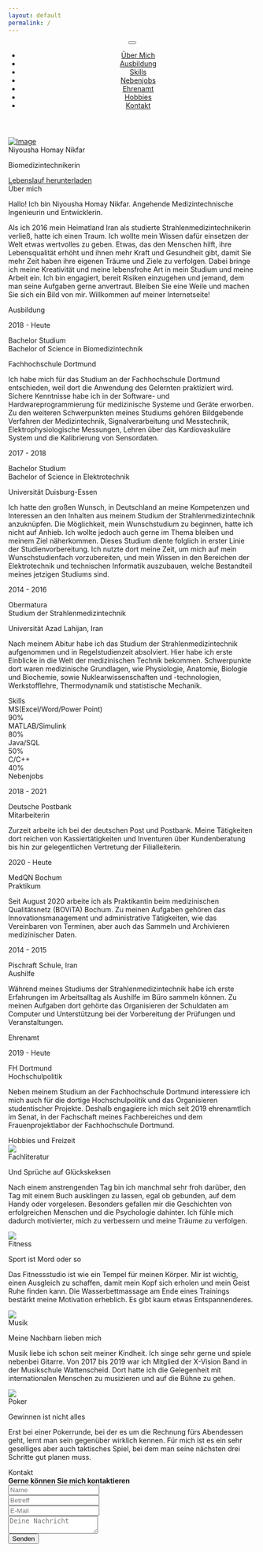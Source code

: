 ```yaml
---
layout: default
permalink: /
---
```


<header>
    <div class="profile-page sidebar-collapse">
      <nav class="navbar navbar-expand-lg fixed-top navbar-transparent bg-primary" color-on-scroll="400">
        <div class="container">
          <div class="navbar-translate"><a class="navbar-brand" href="#" rel="tooltip"></a>
            <button class="navbar-toggler navbar-toggler" type="button" data-toggle="collapse" data-target="#navigation"
              aria-controls="navigation" aria-expanded="false" aria-label="Toggle navigation"><span
                class="navbar-toggler-bar bar1"></span><span class="navbar-toggler-bar bar2"></span><span
                class="navbar-toggler-bar bar3"></span></button>
          </div>
          <div class="collapse navbar-collapse justify-content-end" id="navigation">
            <ul class="navbar-nav">
              <li class="nav-item"><a class="nav-link smooth-scroll" href="#about">Über Mich</a></li>
              <li class="nav-item"><a class="nav-link smooth-scroll" href="#education">Ausbildung</a></li>
              <li class="nav-item"><a class="nav-link smooth-scroll" href="#skill">Skills</a></li>
              <li class="nav-item"><a class="nav-link smooth-scroll" href="#experience">Nebenjobs</a></li>
              <li class="nav-item"><a class="nav-link smooth-scroll" href="#voluntary">Ehrenamt</a></li>
              <li class="nav-item"><a class="nav-link smooth-scroll" href="#hobbies">Hobbies</a></li>
              <li class="nav-item"><a class="nav-link smooth-scroll" href="#contact">Kontakt</a></li>
              <!--  TODO: Seite übersetzen
              <li>
                <div class="d-flex flex-row justify-content-start ml-3">
                  <div class="p-2">
                    <a href="/en">
                      <img src="images/england-flag-icon.png" style="padding-bottom: 6px" alt="English" />
                    </a>
                  </div>            
                </div>
              </li>
              -->
            </ul>
          </div>
        </div>
      </nav>
    </div>
  </header>
  <div class="page-content">
    <div>
      <div class="profile-page">
        <div class="wrapper">
          <div class="page-header page-header-small" filter-color="green">
            <div class="page-header-image" data-parallax="true" style="background-image: url('images/bg-1.jpg');">
            </div>
            <div class="container">
              <div class="content-center">
                <div class="cc-profile-image"><a href="#"><img src="images/niyousha.jpg" alt="Image" /></a></div>
                <div class="h3 title">Niyousha Homay Nikfar</div>
                <p class="category text-white">Biomedizintechnikerin</p>
                  <a class="btn btn-primary" href="/download/lebenslauf.pdf" data-aos="zoom-in" data-aos-anchor="data-aos-anchor" target="_blank">Lebenslauf herunterladen</a>
              </div>
            </div>
          </div>
        </div>
      </div>
      <div class="section" id="about">
        <div class="container">
          <div class="card" data-aos="fade-up" data-aos-offset="10">
            <div class="row">
              <div class="col-lg-12 col-md-12">
                <div class="card-body">
                  <div class="h4 mt-0 title">Über mich</div>
                  <p>Hallo! Ich bin Niyousha Homay Nikfar. Angehende Medizintechnische Ingenieurin und Entwicklerin.</p>
                  <p>Als ich 2016 mein Heimatland Iran als studierte Strahlenmedizintechnikerin verließ, hatte ich einen Traum. Ich wollte mein Wissen dafür einsetzen der Welt etwas wertvolles zu geben. Etwas, das den Menschen hilft, ihre Lebensqualität erhöht und ihnen mehr Kraft und Gesundheit gibt, damit Sie mehr Zeit haben ihre eigenen Träume und Ziele zu verfolgen. Dabei bringe ich meine Kreativität und meine lebensfrohe Art in mein Studium und meine Arbeit ein. Ich bin engagiert, bereit Risiken einzugehen und jemand, dem man seine Aufgaben gerne anvertraut. Bleiben Sie eine Weile und machen Sie sich ein Bild von mir. Willkommen auf meiner Internetseite!</p>
                </div>
              </div>
            </div>
          </div>
        </div>
      </div>
      <div class="section" id="education">
        <div class="container cc-education">
          <div class="h4 text-center mb-4 title">Ausbildung</div>
          <div class="card">
            <div class="row">
              <div class="col-md-3 bg-primary" data-aos="fade-right" data-aos-offset="50" data-aos-duration="500">
                <div class="card-body cc-education-header">
                  <p>2018 - Heute</p>
                  <div class="h5">Bachelor Studium</div>
                </div>
              </div>
              <div class="col-md-9" data-aos="fade-left" data-aos-offset="50" data-aos-duration="500">
                <div class="card-body">
                  <div class="h5">Bachelor of Science in Biomedizintechnik</div>
                  <p class="category">Fachhochschule Dortmund</p>
                  <p>Ich habe mich für das Studium an der Fachhochschule Dortmund entschieden, weil dort die Anwendung des Gelernten praktiziert wird. Sichere Kenntnisse habe ich in der Software- und Hardwareprogrammierung für medizinische Systeme und Geräte erworben. Zu den weiteren Schwerpunkten meines Studiums gehören Bildgebende Verfahren der Medizintechnik, Signalverarbeitung und Messtechnik, Elektrophysiologische Messungen, Lehren über das Kardiovaskuläre System und die Kalibrierung von Sensordaten. </p>
                </div>
              </div>
            </div>
          </div>
          <div class="card">
            <div class="row">
              <div class="col-md-3 bg-primary" data-aos="fade-right" data-aos-offset="50" data-aos-duration="500">
                <div class="card-body cc-education-header">
                  <p>2017 - 2018</p>
                  <div class="h5">Bachelor Studium</div>
                </div>
              </div>
              <div class="col-md-9" data-aos="fade-left" data-aos-offset="50" data-aos-duration="500">
                <div class="card-body">
                  <div class="h5">Bachelor of Science in Elektrotechnik</div>
                  <p class="category">Universität Duisburg-Essen</p>
                  <p>Ich hatte den großen Wunsch, in Deutschland an meine Kompetenzen und Interessen an den Inhalten aus meinem Studium der Strahlenmedizintechnik anzuknüpfen. Die Möglichkeit, mein Wunschstudium zu beginnen, hatte ich nicht auf Anhieb. Ich wollte jedoch auch gerne im Thema bleiben und meinem Ziel näherkommen. Dieses Studium diente folglich in erster Linie der Studienvorbereitung. Ich nutzte dort meine Zeit, um mich auf mein Wunschstudienfach vorzubereiten, und mein Wissen in den Bereichen der Elektrotechnik und technischen Informatik auszubauen, welche Bestandteil meines jetzigen Studiums sind.</p>
                </div>
              </div>
            </div>
          </div>
          <div class="card">
            <div class="row">
              <div class="col-md-3 bg-primary" data-aos="fade-right" data-aos-offset="50" data-aos-duration="500">
                <div class="card-body cc-education-header">
                  <p>2014 - 2016</p>
                  <div class="h5">Obermatura</div>
                </div>
              </div>
              <div class="col-md-9" data-aos="fade-left" data-aos-offset="50" data-aos-duration="500">
                <div class="card-body">
                  <div class="h5">Studium der Strahlenmedizintechnik</div>
                  <p class="category">Universität Azad Lahijan, Iran</p>
                  <p>Nach meinem Abitur habe ich das Studium der Strahlenmedizintechnik aufgenommen und in Regelstudienzeit absolviert. Hier habe ich erste Einblicke in die Welt der medizinischen Technik bekommen. Schwerpunkte dort waren medizinische Grundlagen, wie Physiologie, Anatomie, Biologie und Biochemie, sowie Nuklearwissenschaften und -technologien, Werkstofflehre, Thermodynamik und statistische Mechanik.</p>
                </div>
              </div>
            </div>
          </div>
        </div>
      </div> 
      <div class="section" id="skill">
        <div class="container">
          <div class="h4 text-center mb-4 title">Skills</div>
          <div class="card" data-aos="fade-up" data-aos-anchor-placement="top-bottom">
            <div class="card-body">
              <div class="row">
                <div class="col-md-6">
                  <div class="progress-container progress-primary"><span class="progress-badge">MS(Excel/Word/Power Point)</span>
                    <div class="progress">
                      <div class="progress-bar progress-bar-primary" data-aos="progress-full" data-aos-offset="10"
                        data-aos-duration="2000" role="progressbar" aria-valuenow="60" aria-valuemin="0"
                        aria-valuemax="100" style="width: 90%;"></div><span class="progress-value">90%</span>
                    </div>
                  </div>
                </div>
                <div class="col-md-6">
                  <div class="progress-container progress-primary"><span class="progress-badge">MATLAB/Simulink</span>
                    <div class="progress">
                      <div class="progress-bar progress-bar-primary" data-aos="progress-full" data-aos-offset="10"
                        data-aos-duration="2000" role="progressbar" aria-valuenow="60" aria-valuemin="0"
                        aria-valuemax="100" style="width: 80%;"></div><span class="progress-value">80%</span>
                    </div>
                  </div>
                </div>               
              </div>
              <div class="row">
                <div class="col-md-6">
                  <div class="progress-container progress-primary"><span class="progress-badge">Java/SQL</span>
                    <div class="progress">
                      <div class="progress-bar progress-bar-primary" data-aos="progress-full" data-aos-offset="10"
                        data-aos-duration="2000" role="progressbar" aria-valuenow="60" aria-valuemin="0"
                        aria-valuemax="100" style="width: 50%;"></div><span class="progress-value">50%</span>
                    </div>
                  </div>
                </div>
                 <div class="col-md-6">
                  <div class="progress-container progress-primary"><span class="progress-badge">C/C++</span>
                    <div class="progress">
                      <div class="progress-bar progress-bar-primary" data-aos="progress-full" data-aos-offset="10"
                        data-aos-duration="2000" role="progressbar" aria-valuenow="60" aria-valuemin="0"
                        aria-valuemax="100" style="width: 40%;"></div><span class="progress-value">40%</span>
                    </div>
                  </div>
                </div>
              </div>
            </div>
          </div>
        </div>
      </div>
      <div class="section" id="experience">
        <div class="container cc-experience">
          <div class="h4 text-center mb-4 title">Nebenjobs</div>
          <div class="card">
            <div class="row">
              <div class="col-md-3 bg-primary" data-aos="fade-right" data-aos-offset="50" data-aos-duration="500">
                <div class="card-body cc-experience-header">
                  <p>2018 - 2021</p>
                  <div class="h5">Deutsche Postbank</div>
                </div>
              </div>
              <div class="col-md-9" data-aos="fade-left" data-aos-offset="50" data-aos-duration="500">
                <div class="card-body">
                  <div class="h5">Mitarbeiterin</div>
                  <p>Zurzeit arbeite ich bei der deutschen Post und Postbank. Meine Tätigkeiten dort reichen von Kassiertätigkeiten und Inventuren über Kundenberatung bis hin zur gelegentlichen Vertretung der Filialleiterin. </p>
                </div>
              </div>
            </div>
          </div>
          <div class="card">
            <div class="row">
              <div class="col-md-3 bg-primary" data-aos="fade-right" data-aos-offset="50" data-aos-duration="500">
                <div class="card-body cc-experience-header">
                  <p>2020 - Heute</p>
                  <div class="h5">MedQN Bochum</div>
                </div>
              </div>
              <div class="col-md-9" data-aos="fade-left" data-aos-offset="50" data-aos-duration="500">
                <div class="card-body">
                  <div class="h5">Praktikum</div>
                  <p>Seit August 2020 arbeite ich als Praktikantin beim medizinischen Qualitätsnetz (BOViTA) Bochum. Zu meinen Aufgaben gehören das Innovationsmanagement und administrative Tätigkeiten, wie das Vereinbaren von Terminen, aber auch das Sammeln und Archivieren medizinischer Daten.</p>
                </div>
              </div>
            </div>
          </div>
          <div class="card">
            <div class="row">
              <div class="col-md-3 bg-primary" data-aos="fade-right" data-aos-offset="50" data-aos-duration="500">
                <div class="card-body cc-experience-header">
                  <p>2014 - 2015</p>
                  <div class="h5">Pischraft Schule, Iran</div>
                </div>
              </div>
              <div class="col-md-9" data-aos="fade-left" data-aos-offset="50" data-aos-duration="500">
                <div class="card-body">
                  <div class="h5">Aushilfe</div>
                  <p>Während meines Studiums der Strahlenmedizintechnik habe ich erste Erfahrungen im Arbeitsalltag als Aushilfe im Büro sammeln können. Zu meinen Aufgaben dort gehörte das Organisieren der Schuldaten am Computer und Unterstützung bei der Vorbereitung der Prüfungen und Veranstaltungen.</p>
                </div>
              </div>
            </div>
          </div>
        </div>
      </div>
      <div class="section" id="voluntary">
        <div class="container cc-experience">
          <div class="h4 text-center mb-4 title">Ehrenamt</div>
          <div class="card">
            <div class="row">
              <div class="col-md-3 bg-primary" data-aos="fade-right" data-aos-offset="50" data-aos-duration="500">
                <div class="card-body cc-experience-header">
                  <p>2019 - Heute</p>
                  <div class="h5">FH Dortmund</div>
                </div>
              </div>
              <div class="col-md-9" data-aos="fade-left" data-aos-offset="50" data-aos-duration="500">
                <div class="card-body">
                  <div class="h5">Hochschulpolitik</div>
                  <p>Neben meinem Studium an der Fachhochschule Dortmund interessiere ich mich auch für die dortige Hochschulpolitik und das Organisieren studentischer Projekte. Deshalb engagiere ich mich seit 2019 ehrenamtlich im Senat, in der Fachschaft meines Fachbereiches und dem Frauenprojektlabor der Fachhochschule Dortmund. </p>
                </div>
              </div>
            </div>
          </div>
        </div>
      </div>
      <div class="section" id="hobbies">
        <div class="container cc-education">
          <div class="h4 text-center mb-4 title">Hobbies und Freizeit</div>
          <div class="card">
            <div class="row">
              <div class="col-md-3" data-aos="fade-right" data-aos-offset="50" data-aos-duration="500">
                <div class="card-body cc-education-header hobbie-image">
                  <img src="images/book-image.png">
                </div>
              </div>
              <div class="col-md-9" data-aos="fade-left" data-aos-offset="50" data-aos-duration="500">
                <div class="card-body">
                  <div class="h5">Fachliteratur</div>
                  <p class="category">Und Sprüche auf Glückskeksen</p>
                  <p>Nach einem anstrengenden Tag bin ich manchmal sehr froh darüber, den Tag mit einem Buch ausklingen zu lassen, egal ob gebunden, auf dem Handy oder vorgelesen. Besonders gefallen mir die Geschichten von erfolgreichen Menschen und die Psychologie dahinter. Ich fühle mich dadurch motivierter, mich zu verbessern und meine Träume zu verfolgen.</p>
                </div>
              </div>
            </div>
          </div>
          <div class="card">
            <div class="row">
              <div class="col-md-3" data-aos="fade-right" data-aos-offset="50" data-aos-duration="500">
                <div class="card-body cc-education-header hobbie-image">
                  <img src="images/fitness-2-image.jpg" id="fitness-image">
                </div>
              </div>
              <div class="col-md-9" data-aos="fade-left" data-aos-offset="50" data-aos-duration="500">
                <div class="card-body">
                  <div class="h5">Fitness</div>
                  <p class="category">Sport ist Mord oder so</p>
                  <p>Das Fitnessstudio ist wie ein Tempel für meinen Körper. Mir ist wichtig, einen Ausgleich zu schaffen, damit mein Kopf sich erholen und mein Geist Ruhe finden kann. Die Wasserbettmassage am Ende eines Trainings bestärkt meine Motivation erheblich. Es gibt kaum etwas Entspannenderes.</p>
                </div>
              </div>
            </div>
          </div>
          <div class="card">
            <div class="row">
              <div class="col-md-3" data-aos="fade-right" data-aos-offset="50" data-aos-duration="500">
                <div class="card-body cc-education-header hobbie-image">
                  <img src="images/guitar-image.png">
                </div>
              </div>
              <div class="col-md-9" data-aos="fade-left" data-aos-offset="50" data-aos-duration="500">
                <div class="card-body">
                  <div class="h5">Musik</div>
                  <p class="category">Meine Nachbarn lieben mich</p>
                  <p>Musik liebe ich schon seit meiner Kindheit. Ich singe sehr gerne und spiele nebenbei Gitarre. Von 2017 bis 2019 war ich Mitglied der X-Vision Band in der Musikschule Wattenscheid. Dort hatte ich die Gelegenheit mit internationalen Menschen zu musizieren und auf die Bühne zu gehen.</p>
                </div>
              </div>
            </div>
          </div>
          <div class="card">
            <div class="row">
              <div class="col-md-3" data-aos="fade-right" data-aos-offset="50" data-aos-duration="500">
                <div class="card-body cc-education-header hobbie-image">
                  <img src="images/poker-image.png">
                </div>
              </div>
              <div class="col-md-9" data-aos="fade-left" data-aos-offset="50" data-aos-duration="500">
                <div class="card-body">
                  <div class="h5">Poker</div>
                  <p class="category">Gewinnen ist nicht alles</p>
                  <p>Erst bei einer Pokerrunde, bei der es um die Rechnung fürs Abendessen geht, lernt man sein gegenüber wirklich kennen. Für mich ist es ein sehr geselliges aber auch taktisches Spiel, bei dem man seine nächsten drei Schritte gut planen muss.</p>
                </div>
              </div>
            </div>
          </div>
        </div>
      </div>     
      <div class="section" id="contact">
          <div class="container">
            <div class="cc-contact">
              <div class="row">
                <div class="col-md-12">
                  <div class="card mb-0" data-aos="zoom-in">
                    <div class="h4 text-center title">Kontakt</div>
                    <div class="row">
                      <div class="col-md-12">
                        <div class="card-body">
                          <form action="https://formspree.io/f/mzbkevqn" method="POST">
                            <div class="p pb-3"><strong>Gerne können Sie mich kontaktieren</strong>
                            </div>
                            <div class="row mb-3">
                              <div class="col">
                                <div class="input-group"><span class="input-group-addon"><i
                                      class="fa fa-user-circle"></i></span>
                                  <input class="form-control" type="text" name="name" placeholder="Name"
                                    required="required" />
                                </div>
                              </div>
                            </div>
                            <div class="row mb-3">
                              <div class="col">
                                <div class="input-group"><span class="input-group-addon"><i
                                      class="fa fa-file-text"></i></span>
                                  <input class="form-control" type="text" name="Subject" placeholder="Betreff"
                                    required="required" />
                                </div>
                              </div>
                            </div>
                            <div class="row mb-3">
                              <div class="col">
                                <div class="input-group"><span class="input-group-addon"><i
                                      class="fa fa-envelope"></i></span>
                                  <input class="form-control" type="email" name="_replyto" placeholder="E-Mail"
                                    required="required" />
                                </div>
                              </div>
                            </div>
                            <div class="row mb-3">
                              <div class="col">
                                <div class="form-group">
                                  <textarea class="form-control" name="message" placeholder="Deine Nachricht"
                                    required="required"></textarea>
                                </div>
                              </div>
                            </div>
                            <div class="row">
                              <div class="col">
                                <button class="btn btn-info" type="submit">Senden</button>
                              </div>
                            </div>
                          </form>
                        </div>
                      </div>
                    </div>
                  </div>
                </div>
              </div>
            </div>
          </div>
      </div>
    </div>
  </div>
  <footer class="footer">
    
  </footer>


  <script src="js/core/jquery.3.2.1.min.js"></script>
  <script src="js/core/popper.min.js"></script>
  <script src="js/core/bootstrap.min.js"></script>
  <script src="js/now-ui-kit.js?v=1.1.0"></script>
  <script src="js/aos.js"></script>
  <script src="scripts/main.js"></script>